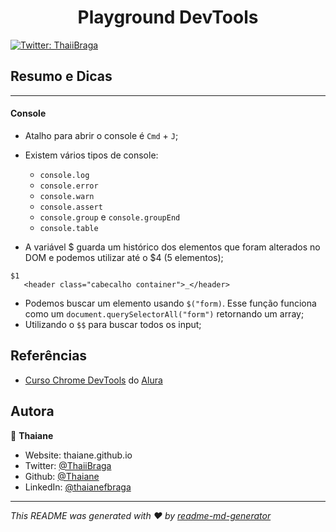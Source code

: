 <h1 align="center">Playground DevTools </h1>
<p>
  <a href="https://twitter.com/ThaiiBraga" target="_blank">
    <img alt="Twitter: ThaiiBraga" src="https://img.shields.io/twitter/follow/ThaiiBraga.svg?style=social" />
  </a>
</p>

## Resumo e Dicas
---


#### Console

* Atalho para abrir o console é `Cmd` + `J`;
* Existem vários tipos de console: 
    * `console.log`
    * `console.error`
    * `console.warn`
    * `console.assert`
    * `console.group` e `console.groupEnd`
    * `console.table`
    
* A variável $ guarda um histórico dos elementos que foram alterados no DOM e podemos utilizar até o $4 (5 elementos);

```
$1
   <header class="cabecalho container">_</header>
```

* Podemos buscar um elemento usando `$("form)`. Esse função funciona como um `document.querySelectorAll("form")` retornando um array;
* Utilizando o `$$` para buscar todos os input;

## Referências
* [Curso Chrome DevTools](https://cursos.alura.com.br/course/chrome-devtools) do [Alura](https://www.alura.com.br/)

## Autora

👤 **Thaiane**

* Website: thaiane.github.io
* Twitter: [@ThaiiBraga](https://twitter.com/ThaiiBraga)
* Github: [@Thaiane](https://github.com/Thaiane)
* LinkedIn: [@thaianefbraga](https://linkedin.com/in/thaianefbraga)

***
_This README was generated with ❤️ by [readme-md-generator](https://github.com/kefranabg/readme-md-generator)_